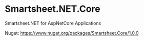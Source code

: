 # Smartsheet.NET.Core
Smartsheet.NET for AspNetCore Applications

Nuget: https://www.nuget.org/packages/Smartsheet.Core/1.0.0
